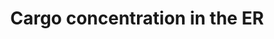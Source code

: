 ---
annotations:
- id: PW:0000103
  parent: regulatory pathway
  type: Pathway Ontology
  value: transport pathway
authors:
- ReactomeTeam
- Mkutmon
description: Computational analysis suggests that ~25% of the proteome may be exported
  from the ER in human cells (Kanapin et al, 2003).  These cargo need to be recognized
  and concentrated into COPII vesicles, which range in size from 60-90 nm, and which
  move cargo from the ER to the ERGIC in mammalian cells (reviewed in Lord et al,
  2013; Szul and Sztul, 2011). Recognition of transmembrane cargo is mediated by interaction
  with one of the 4 isoforms of SEC24, a component of the inner COPII coat (Miller
  et al, 2002; Miller et al, 2003; Mossessova et al, 2003; Mancias and Goldberg, 2008).  Soluble
  cargo in the ER lumen is concentrated into COPII vesicles through interaction with
  a receptor of the ERGIC-53 family, the p24 family or the ERV family. Each of these
  families of transmembrane receptors interact with cargo through their lumenal domains
  and with components of the COPII coat with their cytoplasmic domains and are packaged
  into the COPII vesicle along with the cargo.  The receptors are subsequently recycled
  to the ER in COPI vesicles through retrograde traffic (reviewed in Dancourt and
  Barlowe, 2010).  Packaging of large cargo such as fibrillar collagen depends on
  the transmembrane accessory factors MIA3 (also known as TANGO1) and CTAGE5.  Like
  the ERGIC, p24 and ERV cargo receptors, MIA3 and MIA2 (also known as CTAGE5) interact
  both with the collagen cargo and with components of the COPII coat. Unlike the other
  cargo receptors, however, MIA3 and MIA2 are not loaded into the vesicle but remain
  in the ER membrane (reviewed in Malhotra and Erlmann, 2011; Malhotra et al, 2015).  View
  original pathway at [http://www.reactome.org/PathwayBrowser/#DIAGRAM=5694530 Reactome].
last-edited: 2021-01-25
organisms:
- Homo sapiens
redirect_from:
- /index.php/Pathway:WP3560
- /instance/WP3560
revision: null
schema-jsonld:
- '@context': https://schema.org/
  '@id': https://wikipathways.github.io/pathways/WP3560.html
  '@type': Dataset
  creator:
    '@type': Organization
    name: WikiPathways
  description: Computational analysis suggests that ~25% of the proteome may be exported
    from the ER in human cells (Kanapin et al, 2003).  These cargo need to be recognized
    and concentrated into COPII vesicles, which range in size from 60-90 nm, and which
    move cargo from the ER to the ERGIC in mammalian cells (reviewed in Lord et al,
    2013; Szul and Sztul, 2011). Recognition of transmembrane cargo is mediated by
    interaction with one of the 4 isoforms of SEC24, a component of the inner COPII
    coat (Miller et al, 2002; Miller et al, 2003; Mossessova et al, 2003; Mancias
    and Goldberg, 2008).  Soluble cargo in the ER lumen is concentrated into COPII
    vesicles through interaction with a receptor of the ERGIC-53 family, the p24 family
    or the ERV family. Each of these families of transmembrane receptors interact
    with cargo through their lumenal domains and with components of the COPII coat
    with their cytoplasmic domains and are packaged into the COPII vesicle along with
    the cargo.  The receptors are subsequently recycled to the ER in COPI vesicles
    through retrograde traffic (reviewed in Dancourt and Barlowe, 2010).  Packaging
    of large cargo such as fibrillar collagen depends on the transmembrane accessory
    factors MIA3 (also known as TANGO1) and CTAGE5.  Like the ERGIC, p24 and ERV cargo
    receptors, MIA3 and MIA2 (also known as CTAGE5) interact both with the collagen
    cargo and with components of the COPII coat. Unlike the other cargo receptors,
    however, MIA3 and MIA2 are not loaded into the vesicle but remain in the ER membrane
    (reviewed in Malhotra and Erlmann, 2011; Malhotra et al, 2015).  View original
    pathway at [http://www.reactome.org/PathwayBrowser/#DIAGRAM=5694530 Reactome].
  keywords:
  - '(Glc)3(GlcNAc)2(Man)9-CTSC '
  - '(Glc)3(GlcNAc)2(Man)9-CTSZ '
  - '(Glc)3(GlcNAc)2(Man)9-SERPINA1 '
  - '3x4Hyp-3Hyp-5Hyl-COL7A1 '
  - '3x4Hyp-3Hyp-COL7A1 '
  - '3x4Hyp-3Hyp-GalHyl-COL7A1 '
  - '3x4Hyp-3Hyp-GlcGalHyl-COL7A1 '
  - '3x4Hyp-5Hyl-COL7A1 '
  - '3x4Hyp-COL7A1 '
  - '3x4Hyp-GalHyl-COL7A1 '
  - '3x4Hyp-GlcGalHyl-COL7A1 '
  - '5Hyl-COL7A1 '
  - 'AREG precursor '
  - CNIH1
  - 'CNIH1 '
  - CNIH1:TFGA,AREG
  - 'CNIH2 '
  - CNIH2,3
  - CNIH2,3:GRIA1
  - 'CNIH3 '
  - 'COL7A1 '
  - COPII
  - COPII-mediated
  - FVIII precursor
  - 'Factor V precursor '
  - 'Factor VIII precursor '
  - 'GOSR2 '
  - GOSR2,STX5
  - 'GPI-CD59 '
  - GPI-CD59, GPI-FOLR1
  - GPI-FOLR1
  - 'GPI-FOLR1 '
  - GRIA1
  - 'GRIA1 '
  - 'GTP '
  - 'GalHyl-COL7A1 '
  - 'GlcGalHyl-COL7A1 '
  - 'Glycoproteins with Man8 N-glycans '
  - LMAN
  - LMAN family
  - 'LMAN1 '
  - LMAN1:MCFD2
  - LMAN1:MCFD2:glycosylated FV, FVIII precursor
  - 'LMAN1L '
  - 'LMAN2 '
  - 'LMAN2L '
  - 'MCFD2 '
  - MIA2
  - 'MIA2 '
  - MIA2:MIA3
  - MIA2:PREB
  - MIA3
  - 'MIA3 '
  - PREB
  - 'PREB '
  - Procollagen type
  - Procollagen type VII
  - 'SAR1B '
  - SAR1B:GTP
  - SEC22B
  - 'SEC22B '
  - SEC23:SEC24
  - SEC23A
  - 'SEC23A '
  - SEC23A:SEC24C,D:GOSR2,STX5
  - 'SEC24A '
  - SEC24A,B:SEC23A:SEC22B
  - SEC24A,SEC24B
  - 'SEC24B '
  - SEC24C
  - 'SEC24C '
  - SEC24C,D
  - 'SEC24D '
  - 'STX5 '
  - TFGA, AREG
  - 'TGFA precursor '
  - 'TMED10 '
  - 'TMED2 '
  - TMED2:TMED10
  - VII:MIA3
  - VII:MIA3:MIA2:PREB:SEC23A:SEC24C
  - VII:SEC24C:SEC23A
  - cargo
  - cargo:receptors
  - glycosylated FV,
  - glycosylated LMAN
  - hexameric
  - 'nascent procollagen VII vesicle '
  - precursors
  - procollagen
  - receptor:glycosylated cargo
  - receptors
  - receptors:SAR1B:GTP:SEC23:SEC24
  - tetramer
  - tetramer:GPI-CD59,
  - vesicle transport
  license: CC0
  name: Cargo concentration in the ER
seo: CreativeWork
title: Cargo concentration in the ER
wpid: WP3560
---